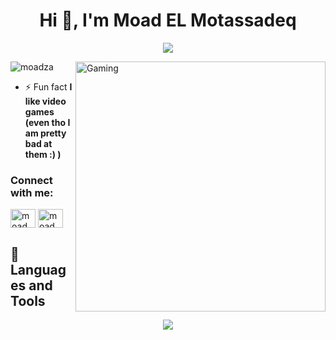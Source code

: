 <h1 align="center">Hi 👋, I'm Moad EL Motassadeq</h1>
<p align="center">
  <!-- Typing SVG by DenverCoder1 - https://github.com/DenverCoder1/readme-typing-svg -->
  <a href="https://github.com/DenverCoder1/readme-typing-svg">
    <img src="https://readme-typing-svg.demolab.com/?lines=A%20passionate%20Cyber%20security%20and%20dev%20student&font=Fira%20Code&center=true&width=600&height=60&color=ffffff&vCenter=true&pause=1000&size=22" /></a>
</p>
<img align="right" alt="Gaming" width="400" src="https://github.com/moadza/moadza/blob/main/gamer_800x600.gif?raw=true">
<p align="left"> <img src="https://komarev.com/ghpvc/?username=moadza&label=Profile%20views&color=0e75b6&style=flat" alt="moadza" /> </p>

- ⚡ Fun fact **I like video games (even tho I am pretty bad at them :) )**

<h3 align="left">Connect with me:</h3>
<p align="left">
<a href="https://linkedin.com/in/moad el motassadeq" target="blank"><img align="center" src="https://raw.githubusercontent.com/rahuldkjain/github-profile-readme-generator/master/src/images/icons/Social/linked-in-alt.svg" alt="moad el motassadeq" height="30" width="40" /></a>
<a href="https://instagram.com/moad_el_m" target="blank"><img align="center" src="https://raw.githubusercontent.com/rahuldkjain/github-profile-readme-generator/master/src/images/icons/Social/instagram.svg" alt="moad_el_m" height="30" width="40" /></a>
</p>

## 🧰 Languages and Tools
<p align="center">
  <a href="https://skillicons.dev">
    <img src="https://skillicons.dev/icons?i=python,cpp,c,html,css,js,django,mysql" />
  </a>
</p>
